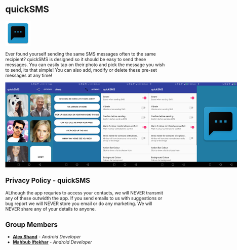 # quickSMS

<img alt="Logo" src="app/src/main/res/mipmap-xxxhdpi/ic_launcher.png" width="80" />

Ever found yourself sending the same SMS messages often to the same recipient? quickSMS is designed so it should be easy to send these messages. You can easily tap on their photo and pick the message you wish to send, its that simple! You can also add, modify or delete these pre-set messages at any time!


<div style="display:flex;">
<img alt="App image" src="/APPIMAGES/mainScreen.png" width="30%">
<img alt="App image" src="/APPIMAGES/textMessageActivity.png" width="30%">
<img alt="App image" src="/APPIMAGES/setting.png" width="30%">
<img alt="App image" src="/APPIMAGES/settings2.png" width="30%">
<img alt="App image" src="/APPIMAGES/splash.png" width="30%">

</div>

## Privacy Policy - quickSMS
ALthough the app requries to access your contacts, we will NEVER transmit any of these outwidth the app. If you send emails to us with suggestions or bug report we will NEVER store you email or do any marketing. We will NEVER share any of your details to anyone. 

## Group Members

* **[Alex Shand](https://github.com/Alex-Shand)** - *Android Developer* 
* **[Mahbub Iftekhar](https://www.mahbubiftekhar.co.uk/)** - *Android Developer*
